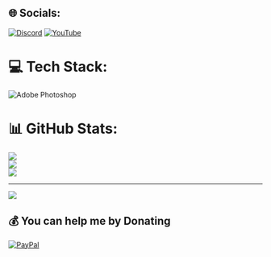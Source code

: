 ## 🌐 Socials:
[![Discord](https://img.shields.io/badge/Discord-%237289DA.svg?logo=discord&logoColor=white)](https://discord.gg/pablozz) [![YouTube](https://img.shields.io/badge/YouTube-%23FF0000.svg?logo=YouTube&logoColor=white)](https://youtube.com/@UCqh2eoIUGjvp51VyVMsezrQ) 

# 💻 Tech Stack:
![Adobe Photoshop](https://img.shields.io/badge/adobe%20photoshop-%2331A8FF.svg?style=for-the-badge&logo=adobe%20photoshop&logoColor=white)
# 📊 GitHub Stats:
![](https://github-readme-stats.vercel.app/api?username=GlaZz667&theme=dark&hide_border=true&include_all_commits=true&count_private=true)<br/>
![](https://github-readme-streak-stats.herokuapp.com/?user=GlaZz667&theme=dark&hide_border=true)<br/>
![](https://github-readme-stats.vercel.app/api/top-langs/?username=GlaZz667&theme=dark&hide_border=true&include_all_commits=true&count_private=true&layout=compact)

---
[![](https://visitcount.itsvg.in/api?id=GlaZz667&icon=0&color=0)](https://visitcount.itsvg.in)

  ## 💰 You can help me by Donating
  [![PayPal](https://img.shields.io/badge/PayPal-00457C?style=for-the-badge&logo=paypal&logoColor=white)](https://paypal.me/https://paypal.me/27alexis27) 

  
<!-- Proudly created with GPRM ( https://gprm.itsvg.in ) -->
